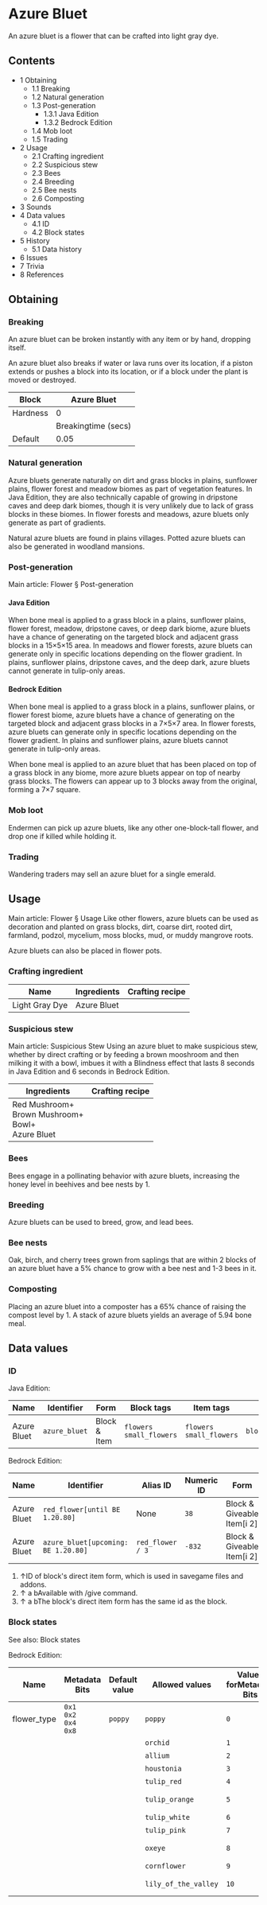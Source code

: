 # Azure Bluet
An azure bluet is a flower that can be crafted into light gray dye.

## Contents
- 1 Obtaining
	- 1.1 Breaking
	- 1.2 Natural generation
	- 1.3 Post-generation
		- 1.3.1 Java Edition
		- 1.3.2 Bedrock Edition
	- 1.4 Mob loot
	- 1.5 Trading
- 2 Usage
	- 2.1 Crafting ingredient
	- 2.2 Suspicious stew
	- 2.3 Bees
	- 2.4 Breeding
	- 2.5 Bee nests
	- 2.6 Composting
- 3 Sounds
- 4 Data values
	- 4.1 ID
	- 4.2 Block states
- 5 History
	- 5.1 Data history
- 6 Issues
- 7 Trivia
- 8 References

## Obtaining
### Breaking
An azure bluet can be broken instantly with any item or by hand, dropping itself.

An azure bluet also breaks if water or lava runs over its location, if a piston extends or pushes a block into its location, or if a block under the plant is moved or destroyed.

| Block    | Azure Bluet         |
|----------|---------------------|
| Hardness | 0                   |
|          | Breakingtime (secs) |
| Default  | 0.05                |

### Natural generation
Azure bluets generate naturally on dirt and grass blocks in plains, sunflower plains, flower forest and meadow biomes as part of vegetation features. In Java Edition, they are also technically capable of growing in dripstone caves and deep dark biomes, though it is very unlikely due to lack of grass blocks in these biomes. In flower forests and meadows, azure bluets only generate as part of gradients. 

Natural azure bluets are found in plains villages. Potted azure bluets can also be generated in woodland mansions.


### Post-generation
Main article: Flower § Post-generation
#### Java Edition
When bone meal is applied to a grass block in a plains, sunflower plains, flower forest, meadow, dripstone caves, or deep dark biome, azure bluets have a chance of generating on the targeted block and adjacent grass blocks in a 15×5×15 area. In meadows and flower forests, azure bluets can generate only in specific locations depending on the flower gradient. In plains, sunflower plains, dripstone caves, and the deep dark, azure bluets cannot generate in tulip-only areas.

#### Bedrock Edition
When bone meal is applied to a grass block in a plains, sunflower plains, or flower forest biome, azure bluets have a chance of generating on the targeted block and adjacent grass blocks in a 7×5×7 area. In flower forests, azure bluets can generate only in specific locations depending on the flower gradient. In plains and sunflower plains, azure bluets cannot generate in tulip-only areas.

When bone meal is applied to an azure bluet that has been placed on top of a grass block in any biome, more azure bluets appear on top of nearby grass blocks. The flowers can appear up to 3 blocks away from the original, forming a 7×7 square.

### Mob loot
Endermen can pick up azure bluets, like any other one-block-tall flower, and drop one if killed while holding it.

### Trading
Wandering traders may sell an azure bluet for a single emerald.

## Usage
Main article: Flower § Usage
Like other flowers, azure bluets can be used as decoration and planted on grass blocks, dirt, coarse dirt, rooted dirt, farmland, podzol, mycelium, moss blocks, mud, or muddy mangrove roots.

Azure bluets can also be placed in flower pots.

### Crafting ingredient
| Name           | Ingredients | Crafting recipe |
|----------------|-------------|-----------------|
| Light Gray Dye | Azure Bluet |                 |

### Suspicious stew
Main article: Suspicious Stew
Using an azure bluet to make suspicious stew, whether by direct crafting or by feeding a brown mooshroom and then milking it with a bowl, imbues it with a Blindness effect that lasts 8 seconds in Java Edition and 6 seconds in Bedrock Edition.

| Ingredients                                                 | Crafting recipe |
|-------------------------------------------------------------|-----------------|
| Red Mushroom+<br/>Brown Mushroom+<br/>Bowl+<br/>Azure Bluet |                 |

### Bees
Bees engage in a pollinating behavior with azure bluets, increasing the honey level in beehives and bee nests by 1.

### Breeding
Azure bluets can be used to breed, grow, and lead bees.

### Bee nests
Oak, birch, and cherry trees grown from saplings that are within 2 blocks of an azure bluet have a 5% chance to grow with a bee nest and 1-3 bees in it.

### Composting
Placing an azure bluet into a composter has a 65% chance of raising the compost level by 1. A stack of azure bluets yields an average of 5.94 bone meal.

## Data values
### ID
Java Edition:

| Name        | Identifier    | Form         | Block tags                    | Item tags                     | Translation key               |
|-------------|---------------|--------------|-------------------------------|-------------------------------|-------------------------------|
| Azure Bluet | `azure_bluet` | Block & Item | `flowers`<br/>`small_flowers` | `flowers`<br/>`small_flowers` | `block.minecraft.azure_bluet` |

Bedrock Edition:

| Name        | Identifier                           | Alias ID         | Numeric ID | Form                       | Item ID[i 1]   | Translation key                  |
|-------------|--------------------------------------|------------------|------------|----------------------------|----------------|----------------------------------|
| Azure Bluet | `red_flower‌[until BE 1.20.80]`      | None             | `38`       | Block & Giveable Item[i 2] | Identical[i 3] | `tile.red_flower.houstonia.name` |
| Azure Bluet | `azure_bluet‌[upcoming: BE 1.20.80]` | `red_flower / 3` | `-832`     | Block & Giveable Item[i 2] | Identical[i 3] | `tile.red_flower.houstonia.name` |

1. ↑ID of block's direct item form, which is used in savegame files and addons.
2. ↑ a bAvailable with /give command.
3. ↑ a bThe block's direct item form has the same id as the block.

### Block states
See also: Block states

Bedrock Edition:

| Name        | Metadata Bits                       | Default value | Allowed values       | Values forMetadata Bits | Description        |
|-------------|-------------------------------------|---------------|----------------------|-------------------------|--------------------|
| flower_type | `0x1`<br/>`0x2`<br/>`0x4`<br/>`0x8` | `poppy`       | `poppy`              | `0`                     | Poppy              |
|             |                                     |               | `orchid`             | `1`                     | Blue Orchid        |
|             |                                     |               | `allium`             | `2`                     | Allium             |
|             |                                     |               | `houstonia`          | `3`                     | Azure Bluet        |
|             |                                     |               | `tulip_red`          | `4`                     | Red Tulip          |
|             |                                     |               | `tulip_orange`       | `5`                     | Orange Tulip       |
|             |                                     |               | `tulip_white`        | `6`                     | White Tulip        |
|             |                                     |               | `tulip_pink`         | `7`                     | Pink Tulip         |
|             |                                     |               | `oxeye`              | `8`                     | Oxeye Daisy        |
|             |                                     |               | `cornflower`         | `9`                     | Cornflower         |
|             |                                     |               | `lily_of_the_valley` | `10`                    | Lily of the Valley |

